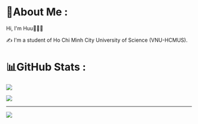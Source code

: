 # 💫About Me :
Hi, I'm Huu👋👨‍💻

✍ I'm a student of Ho Chi Minh City University of Science (VNU-HCMUS).

# 📊GitHub Stats :
![](https://github-readme-stats.vercel.app/api?username=conghuule&theme=react&include_all_commits=true&count_private=true)<br/>

![](https://github-readme-stats.vercel.app/api/top-langs/?username=conghuule&theme=react&include_all_commits=true&count_private=true&layout=compact)

---
[![](https://visitcount.itsvg.in/api?id=conghuule&label=Profile%20views&color=0&pretty=false)](https://visitcount.itsvg.in)
